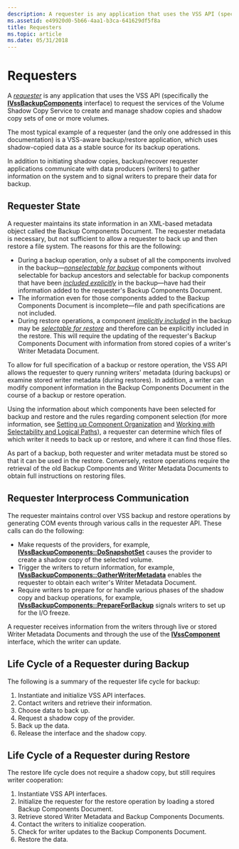 ```yaml
---
description: A requester is any application that uses the VSS API (specifically the IVssBackupComponents interface) to request the services of the Volume Shadow Copy Service to create and manage shadow copies and shadow copy sets of one or more volumes.
ms.assetid: e49920d0-5b66-4aa1-b3ca-641629df5f8a
title: Requesters
ms.topic: article
ms.date: 05/31/2018
---
```


# Requesters

A [*requester*](vssgloss-r.md) is any application that uses the VSS API (specifically the [**IVssBackupComponents**](/windows/desktop/api/VsBackup/nl-vsbackup-ivssbackupcomponents) interface) to request the services of the Volume Shadow Copy Service to create and manage shadow copies and shadow copy sets of one or more volumes.

The most typical example of a requester (and the only one addressed in this documentation) is a VSS-aware backup/restore application, which uses shadow-copied data as a stable source for its backup operations.

In addition to initiating shadow copies, backup/recover requester applications communicate with data producers (writers) to gather information on the system and to signal writers to prepare their data for backup.

## Requester State

A requester maintains its state information in an XML-based metadata object called the Backup Components Document. The requester metadata is necessary, but not sufficient to allow a requester to back up and then restore a file system. The reasons for this are the following:

-   During a backup operation, only a subset of all the components involved in the backup—[*nonselectable for backup*](vssgloss-s.md) components without selectable for backup ancestors and selectable for backup components that have been [*included explicitly*](vssgloss-e.md) in the backup—have had their information added to the requester's Backup Components Document.
-   The information even for those components added to the Backup Components Document is incomplete—file and path specifications are not included.
-   During restore operations, a component [*implicitly included*](vssgloss-i.md) in the backup may be [*selectable for restore*](vssgloss-s.md) and therefore can be explicitly included in the restore. This will require the updating of the requester's Backup Components Document with information from stored copies of a writer's Writer Metadata Document.

To allow for full specification of a backup or restore operation, the VSS API allows the requester to query running writers' metadata (during backups) or examine stored writer metadata (during restores). In addition, a writer can modify component information in the Backup Components Document in the course of a backup or restore operation.

Using the information about which components have been selected for backup and restore and the rules regarding component selection (for more information, see [Setting up Component Organization](definition-of-components-by-writers.md) and [Working with Selectability and Logical Paths](working-with-selectability-and-logical-paths.md)), a requester can determine which files of which writer it needs to back up or restore, and where it can find those files.

As part of a backup, both requester and writer metadata must be stored so that it can be used in the restore. Conversely, restore operations require the retrieval of the old Backup Components and Writer Metadata Documents to obtain full instructions on restoring files.

## Requester Interprocess Communication

The requester maintains control over VSS backup and restore operations by generating COM events through various calls in the requester API. These calls can do the following:

-   Make requests of the providers, for example, [**IVssBackupComponents::DoSnapshotSet**](/windows/desktop/api/VsBackup/nf-vsbackup-ivssbackupcomponents-dosnapshotset) causes the provider to create a shadow copy of the selected volume.
-   Trigger the writers to return information, for example, [**IVssBackupComponents::GatherWriterMetadata**](/windows/desktop/api/VsBackup/nf-vsbackup-ivssbackupcomponents-gatherwritermetadata) enables the requester to obtain each writer's Writer Metadata Document.
-   Require writers to prepare for or handle various phases of the shadow copy and backup operations, for example, [**IVssBackupComponents::PrepareForBackup**](/windows/desktop/api/VsBackup/nf-vsbackup-ivssbackupcomponents-prepareforbackup) signals writers to set up for the I/O freeze.

A requester receives information from the writers through live or stored Writer Metadata Documents and through the use of the [**IVssComponent**](/windows/desktop/api/VsWriter/nl-vswriter-ivsscomponent) interface, which the writer can update.

## Life Cycle of a Requester during Backup

The following is a summary of the requester life cycle for backup:

1.  Instantiate and initialize VSS API interfaces.
2.  Contact writers and retrieve their information.
3.  Choose data to back up.
4.  Request a shadow copy of the provider.
5.  Back up the data.
6.  Release the interface and the shadow copy.

## Life Cycle of a Requester during Restore

The restore life cycle does not require a shadow copy, but still requires writer cooperation:

1.  Instantiate VSS API interfaces.
2.  Initialize the requester for the restore operation by loading a stored Backup Components Document.
3.  Retrieve stored Writer Metadata and Backup Components Documents.
4.  Contact the writers to initialize cooperation.
5.  Check for writer updates to the Backup Components Document.
6.  Restore the data.

 

 




